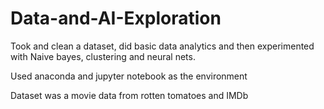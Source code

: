 # Data-and-AI-Exploration
Took and clean a dataset, did basic data analytics and then experimented with Naive bayes, clustering and neural nets.

Used anaconda and jupyter notebook as the environment

Dataset was a movie data from rotten tomatoes and IMDb
